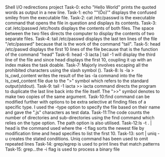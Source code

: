 Shell I/O redirections project
Task-0: echo "Hello World" prints the quoted words as output in a new line.
Task-1: echo "\"(Ôo)'" displays the confused smiley from the executable file.
Task-2: cat /etc/passwd is the executable command that opens the file in question and displays its contents.
Task-3: cat /etc/passwd /etc/hosts displays the contents of both files. The space between the two files directs the computer to display the contents of two separate files.
Task-4: tail /etc/passwd displays the last ten lines of the file "/etc/passwd" because that is the work of the command "tail".
Task-5: head /etc/paswd displays the first 10 lines of the file because that is the function of the command "head"
Task-6: head -3 iacta | tail -1 will display the third line of the file and since head displays the first 10, coupling it up with an index makes the task doable.
Task-7: Majorly involves escaping all the prohibited characters using the slash symbol (\).
Task-8: ls -la > ls_cwd_content writes the result of the las -la command into the file ls_cwd_content file due to the ">" symbol which refers to the standard output(stdout).
Task-9: tail -1 iacta >> iacta command directs the program to duplicate the last line back into the file itself. The ">>" symbol denotes to make two copies of the same argument.
Task-10:find command can be modified further with options to be extra selective at finding files of a specific type. I used the -type option to specify the file based on their name and gave the ".js" characters as test data.
Task-11:The code counts the number of directories and sub-directories using the find command which relies on the type option. The path option is also utilised.
Task-12:ls -t . | head is the command used where the -t flag sorts the newest file by modification time and head specifies to list the first 10.
Task-13: sort | uniq -u creates the stated conditions. Uniq command has been used to omit repeated lines
Task-14: grep/egrep is used to print lines that match patterns
Task-15: grep...the -i flag is used to process a binary file

